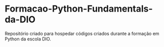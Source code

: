 # Formacao-Python-Fundamentals-da-DIO
Repositório criado para hospedar códigos criados durante a formação em Python da escola DIO.
